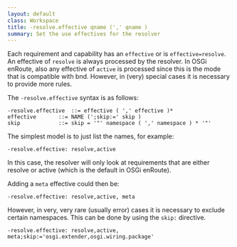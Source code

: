 ```yaml
---
layout: default
class: Workspace
title: -resolve.effective qname (',' qname )
summary: Set the use effectives for the resolver
---
```


Each requirement and capability has an `effective` or is `effective=resolve`. An effective of `resolve` is always processed by the resolver. In OSGi enRoute, also any effective of `active` is processed since this is the mode that is compatible with bnd. However, in (very) special cases it is necessary to provide more rules. 

The `-resolve.effective` syntax is as follows:

	-resolve.effective 	::= effective ( ',' effective )*
	effective		::= NAME (';skip:=' skip )
	skip			::= skip = '"' namespace ( ',' namespace ) * '"'

The simplest model is to just list the names, for example:

	-resolve.effective: resolve,active

In this case, the resolver will only look at requirements that are either resolve or active (which is the default in OSGi enRoute). 

Adding a `meta` effective could then be:

	-resolve.effective: resolve,active, meta

However, in very, very rare (usually error) cases it is necessary to exclude certain namespaces. This can be done by using the `skip:` directive.

	-resolve.effective: resolve,active, meta;skip:='osgi.extender,osgi.wiring.package'
